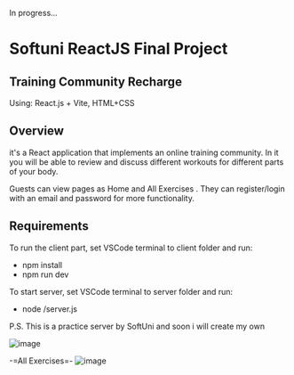 
In progress...


<h1>Softuni ReactJS Final Project</h1>  
<h2>Training Community Recharge</h2>  
<p>Using: React.js + Vite, HTML+CSS</p> 

<h2>Overview</h2>
it's a React application that implements an online training community. 
In it you will be able to review and discuss different workouts for different parts of your body. 

Guests can view pages as Home and All Exercises . They can register/login with an email and password for more functionality.

<h2>Requirements</h2>
<p>To run the client part, set VSCode terminal to client folder and run:</p>
<ul>
    <li>npm install</li>
    <li>npm run dev  </li>
    
</ul>

<p>To start server, set VSCode terminal to server folder and run:  </p>

<ul>
    <li>node /server.js
</li>
</ul>
<p>P.S. This is a practice server by SoftUni and soon i will create my own</p>




![image](https://github.com/nvmarzakov/SoftUni-React-Final-Project/assets/114495254/003f3c35-8dbf-4d43-bb63-7bbcec2c74f7)


-=All Exercises=-
![image](https://github.com/nvmarzakov/SoftUni-React-Final-Project/assets/114495254/cf5983d9-a4d1-4031-8930-739b93b3dcbe)



